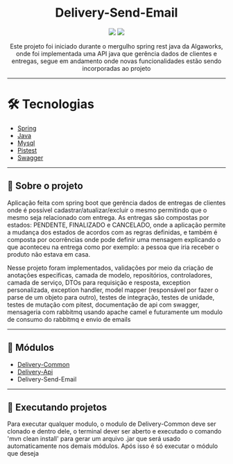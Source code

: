 <h1 align="center">Delivery-Send-Email</h1>

<p align="center">
<img src="https://img.shields.io/badge/java-%23ED8B00.svg?style=for-the-badge&logo=java&logoColor=white">
<img src="http://img.shields.io/static/v1?label=STATUS&message=EM%20DESENVOLVIMENTO&color=GREEN&style=for-the-badge">
</p>

<p align="center">Este projeto foi iniciado durante o mergulho spring rest java da Algaworks, onde foi implementada uma API java que gerência dados de clientes e entregas, segue em andamento onde novas funcionalidades estão sendo incorporadas ao projeto</p>
<hr>

# 🛠 Tecnologias

- [Spring](https://spring.io/)
- [Java](https://www.java.com/pt-BR/)
- [Mysql](https://www.mysql.com/)
- [Pistest](https://pitest.org/)
- [Swagger](https://swagger.io/)

<hr>

<h2 id="projeto">📝 Sobre o projeto </h1>

<p> Aplicação feita com spring boot que gerência dados de entregas de clientes onde é possível cadastrar/atualizar/excluir o mesmo permitindo que o mesmo seja relacionado com entrega. As entregas são compostas por estados: PENDENTE, FINALIZADO e CANCELADO, onde a aplicação permite a mudança dos estados de acordos com as regras definidas, e também é composta por ocorrências onde pode definir uma mensagem explicando o que aconteceu na entrega como por exemplo: a pessoa que iria receber o produto não estava em casa.</p>

<p> Nesse projeto foram implementados, validações por meio da criação de anotações especificas, camada de modelo, repositórios, controladores, camada de serviço, DTOs para requisição e resposta, exception personalizada, exception handler, model mapper (responsável por fazer o parse de um objeto para outro), testes de integração, testes de unidade, testes de mutação com pitest, documentação de api com swagger, mensageria com rabbitmq usando apache camel e futuramente um modulo de consumo do rabbitmq e envio de emails</p>

<hr>

<h2 id="modulo">🧰 Módulos </h1>

- [Delivery-Common](https://github.com/Neylan-Dev/delivery-common)
- [Delivery-Api](https://github.com/Neylan-Dev/delivery-api)
- Delivery-Send-Email

<hr>

<h2 id="execucao">🚀 Executando projetos </h1>

<p> Para executar qualquer modulo, o modulo de Delivery-Common deve ser clonado e dentro dele, o terminal dever ser aberto e executado o comando 'mvn clean install' para gerar um arquivo .jar que será usado automaticamente nos demais módulos. Após isso é só executar o módulo que deseja </p>